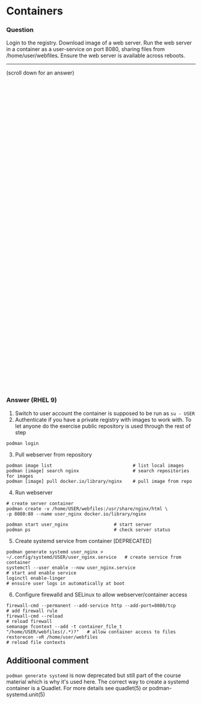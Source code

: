 # Containers

### Question
Login to the registry.
Download image of a web server. 
Run the web server in a container as a user-service on port 8080, sharing files from /home/user/webfiles.
Ensure the web server is available across reboots.

***
(scroll down for an answer)

<br/><br/><br/><br/><br/><br/><br/><br/><br/><br/><br/><br/><br/><br/><br/><br/><br/><br/><br/><br/><br/><br/><br/><br/>
<br/><br/><br/><br/><br/><br/><br/><br/><br/><br/><br/><br/><br/><br/><br/><br/><br/><br/><br/><br/><br/><br/><br/><br/>

### Answer (RHEL 9)

1. Switch to user account the container is supposed to be run as `su - USER`
2. Authenticate if you have a private registry with images to work with. To let anyone do the exercise public repository is used through the rest of step
```
podman login
```
3. Pull webserver from repository
```
podman image list                              # list local images
podman [image] search nginx                    # search repositories for images
podman [image] pull docker.io/library/nginx    # pull image from repo
```
4. Run webserver
```
# create server container
podman create -v /home/USER/webfiles:/usr/share/nginx/html \
-p 8080:80 --name user_nginx docker.io/library/nginx

podman start user_nginx                 # start server
podman ps                               # check server status
```
5. Create systemd service from container [DEPRECATED]
```
podman generate systemd user_nginx > ~/.config/systemd/USER/user_nginx.service   # create service from container
systemctl --user enable --now user_nginx.service                                 # start and enable service
loginctl enable-linger                                                           # ensuire user logs in automatically at boot
```
6. Configure firewalld and SELinux to allow webserver/container access  
```
firewall-cmd --permanent --add-service http --add-port=8080/tcp           # add firewall rule
firewall-cmd --reload                                                     # reload firewall
semanage fcontext --add -t container_file_t "/home/USER/webfiles(/.*)?"   # allow container access to files
restorecon -vR /home/user/webfiles                                        # reload file contexts
```

## Additioonal comment
`podman generate systemd` is now deprecated but still part of the course material which is why it's used here. The correct way to create a systemd container is a Quadlet. For more details see quadlet(5) or podman-systemd.unit(5)